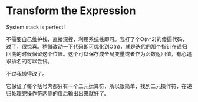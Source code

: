 # Transform the Expression

System stack is perfect!

不需要自己维护栈，直接深搜，利用系统栈即可。我打了个O(n^2)的傻逼代码，过了，很惊喜。稍微改动一下代码即可优化到O(n)，就是迭代的那个指针在递归回溯的时候保留这个位置。这个可以保存成全局变量或者作为函数返回值，有心追求排名的可以尝试。

不过我懒得改了。

它保证了每个括号内都只有一个二元运算符，所以很简单，找到二元操作符，在递归处理完操作符两侧的值后输出出来就好了。
